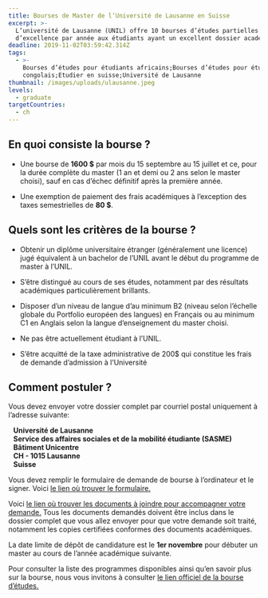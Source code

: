 ```yaml
---
title: Bourses de Master de l’Université de Lausanne en Suisse
excerpt: >-
  L’université de Lausanne (UNIL) offre 10 bourses d’études partielles
  d’excellence par année aux étudiants ayant un excellent dossier académique.
deadline: 2019-11-02T03:59:42.314Z
tags:
  - >-
    Bourses d’études pour étudiants africains;Bourses d’études pour étudiants
    congolais;Etudier en suisse;Université de Lausanne
thumbnail: /images/uploads/ulausanne.jpeg
levels:
  - graduate
targetCountries:
  - ch
---
```


## En quoi consiste la bourse ?

- Une bourse de **1600 \$** par mois du 15 septembre au 15 juillet et ce, pour la
  durée complète du master (1 an et demi ou 2 ans selon le master choisi), sauf
  en cas d’échec définitif après la première année.

- Une exemption de paiement des frais académiques à l’exception des taxes
  semestrielles de **80 \$**.

## Quels sont les critères de la bourse ?

- Obtenir un diplôme universitaire étranger (généralement une licence) jugé
  équivalent à un bachelor de l’UNIL avant le début du programme de master à
  l’UNIL.

- S’être distingué au cours de ses études, notamment par des résultats
  académiques particulièrement brillants.

- Disposer d’un niveau de langue d’au minimum B2 (niveau selon l’échelle
  globale du Portfolio européen des langues) en Français ou au minimum C1 en
  Anglais selon la langue d’enseignement du master choisi.

- Ne pas être actuellement étudiant à l’UNIL.

- S’être acquitté de la taxe administrative de 200\$ qui constitue les frais de
  demande d’admission à l’Université

## Comment postuler ?

Vous devez envoyer votre dossier complet par courriel postal uniquement à
l’adresse suivante:

  <p style="margin-left: 10px;">
  <strong>Université de Lausanne</strong><br>
  <strong>Service des affaires sociales et de la mobilité étudiante
  (SASME)</strong><br>
  <strong>Bâtiment Unicentre</strong><br>
  <strong>CH - 1015 Lausanne</strong><br>
  <strong>Suisse</strong>
  </p>

Vous devez remplir le formulaire de demande de bourse à l’ordinateur et le
signer. Voici <a
  href="https://www.unil.ch/international/files/live/sites/international/files/-New_Website/Etudiants%20internationaux/Etudiants%20internationaux%20r%c3%a9guliers/Formulaire_candidature_boursesmaster.pdf"
  target="_blank" rel="noreferrer noopener">le lien où trouver le
formulaire.</a>

Voici <a
  href="https://www.unil.ch/international/files/live/sites/international/files/-New_Website/Etudiants%20internationaux/Etudiants%20internationaux%20r%c3%a9guliers/Liste_des_documents_2018-9.pdf"
  target="_blank" rel="noreferrer noopener">le lien où trouver les documents à
joindre pour accompagner votre demande.</a> Tous les documents demandés
doivent être inclus dans le dossier complet que vous allez envoyer pour que
votre demande soit traité, notamment les copies certifiées conformes des
documents académiques.

La date limite de dépôt de candidature est le **1er novembre** pour débuter un
master au cours de l’année académique suivante.

Pour consulter la liste des programmes disponibles ainsi qu’en savoir plus sur
la bourse, nous vous invitons à consulter <a
  href="https://www.unil.ch/international/boursesdemasterunil" target="_blank"
  rel="noreferrer noopener">le lien officiel de la bourse d’études.</a>
